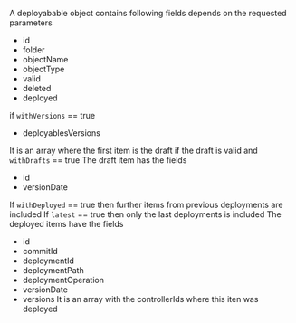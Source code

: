 A deployabable object contains following fields depends on the requested parameters

* id
* folder
* objectName
* objectType
* valid
* deleted
* deployed

if ``withVersions`` == true

* deployablesVersions 

It is an array where the first item is the draft if the draft is valid and ``withDrafts`` == true
The draft item has the fields

  * id
  * versionDate

If ``withDeployed`` == true then further items from previous deployments are included
If ``latest`` == true then only the last deployments is included
The deployed items have the fields

  * id
  * commitId
  * deploymentId
  * deploymentPath
  * deploymentOperation
  * versionDate
  * versions
  It is an array with the controllerIds where this iten was deployed